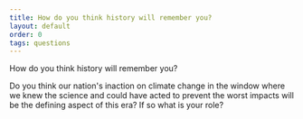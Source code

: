 ```yaml
---
title: How do you think history will remember you?
layout: default
order: 0
tags: questions
---
```


How do you think history will remember you?

Do you think our nation's inaction on climate change in the window
where we knew the science and could have acted to prevent the worst
impacts will be the defining aspect of this era?  If so what is your
role?

